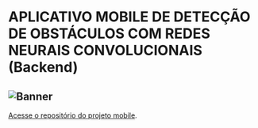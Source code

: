 # APLICATIVO MOBILE DE DETECÇÃO DE OBSTÁCULOS COM REDES NEURAIS CONVOLUCIONAIS (Backend)
![Banner](documentacao/Banner.png)
---
[Acesse o repositório do projeto mobile](https://github.com/brunocduran/obstacle-detection-mobile/tree/main).
